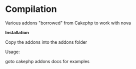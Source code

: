 # Compilation
Various addons "borrowed" from Cakephp to work with nova

**Installation**

Copy the addons into the addons folder

Usage:

goto cakephp addons docs for examples